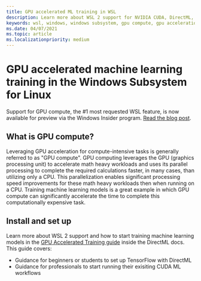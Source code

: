 ```yaml
---
title: GPU accelerated ML training in WSL
description: Learn more about WSL 2 support for NVIDIA CUDA, DirectML, Tensorflow, and PyTorch. Read about Windows Subsystem for Linux support for GPU acceleration when performing Machine Learning training.
keywords: wsl, windows, windows subsystem, gpu compute, gpu acceleration, NVIDIA, CUDA, DirectML, Tensorflow, PyTorch, NVIDIA CUDA preview, GPU driver, NVIDIA Container Toolkit, Docker
ms.date: 04/07/2021
ms.topic: article
ms.localizationpriority: medium
---
```


# GPU accelerated machine learning training in the Windows Subsystem for Linux

Support for GPU compute, the #1 most requested WSL feature, is now available for preview via the Windows Insider program. [Read the blog post](https://blogs.windows.com/windowsdeveloper/?p=55781).

## What is GPU compute?

Leveraging GPU acceleration for compute-intensive tasks is generally referred  to as "GPU compute". GPU computing leverages the GPU (graphics processing unit) to accelerate math heavy workloads and uses its parallel processing to complete the required calculations faster, in many cases, than utilizing only a CPU. This parallelization enables significant processing speed improvements for these math heavy workloads then when running on a CPU. Training machine learning models is a great example in which GPU compute can significantly accelerate the time to complete this computationally expensive task.

## Install and set up

Learn more about WSL 2 support and how to start training machine learning models in the [GPU Accelerated Training guide](/windows/win32/direct3d12/gpu-accelerated-training) inside the DirectML docs. This guide covers:

* Guidance for beginners or students to set up TensorFlow with DirectML
* Guidance for professionals to start running their exisiting CUDA ML workflows

